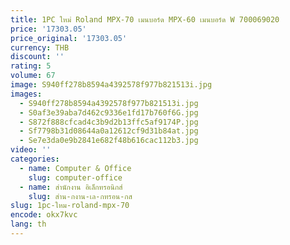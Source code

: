 ```yaml
---
title: 1PC ใหม่ Roland MPX-70 เมนบอร์ด MPX-60 เมนบอร์ด W 700069020
price: '17303.05'
price_original: '17303.05'
currency: THB
discount: ''
rating: 5
volume: 67
image: S940ff278b8594a4392578f977b821513i.jpg
images:
  - S940ff278b8594a4392578f977b821513i.jpg
  - S0af3e39aba7d462c9336e1fd17b760f6G.jpg
  - S872f888cfcad4c3b9d2b13ffc5af9174P.jpg
  - Sf7798b31d08644a0a12612cf9d31b84at.jpg
  - Se7e3da0e9b2841e682f48b616cac112b3.jpg
video: ''
categories:
  - name: Computer & Office
    slug: computer-office
  - name: สำนักงาน อิเล็กทรอนิกส์
    slug: สำน-กงาน-เล-กทรอน-กส
slug: 1pc-ใหม-roland-mpx-70
encode: okx7kvc
lang: th
---
```

  